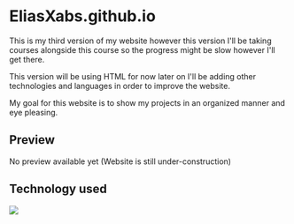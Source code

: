 # EliasXabs.github.io

This is my third version of my website however this version I'll be taking courses alongside this course so the progress might be slow however I'll get there.

This version will be using HTML for now later on I'll be adding other technologies and languages in order to improve the website.

My goal for this website is to show my projects in an organized manner and eye pleasing.

## Preview

No preview available yet (Website is still under-construction)

## Technology used

<img src="https://img.shields.io/badge/html5-%23E34F26.svg?style=for-the-badge&logo=html5&logoColor=white">
